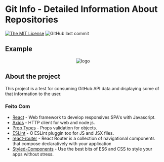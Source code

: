 <!-- Shields -->

# Git Info - Detailed Information About Repositories

[![The MIT License](https://img.shields.io/badge/license-MIT-green.svg?style=flat-square)](http://opensource.org/licenses/MIT)
![GitHub last commit](https://img.shields.io/github/last-commit/jvictorfarias/git-info)

## Example

<p align="center">
  <img src="https://i.imgur.com/BzIp2K5.png" alt="logo">
</p>

## About the project

This project is a test for consuming GitHub API data and displaying some of that information to the user.

### Feito Com

- [React](http://facebook.github.io/react/) - Web framework to develop responsives SPA's with Javascript.
- [Axios](https://github.com/axios/axios) - HTTP client for web and node js.
- [Prop Types](https://github.com/facebook/prop-types) - Props validation for objects.
- [ESLint](https://eslint.org/) - O ESLint pluggin too for JS and JSX files.
- [react-router](https://reacttraining.com/react-router/) - React Router is a collection of navigational components that compose declaratively with your application
- [Styled-Components](https://styled-components.com/) - Use the best bits of ES6 and CSS to style your apps without stress.
